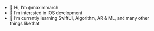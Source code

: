 - 👋 Hi, I’m @maximmarch
- 👀 I’m interested in iOS development
- 🌱 I’m currently learning SwiftUI, Algorithm, AR & ML, and many other things like that

<!---
maximmarch/maximmarch is a ✨ special ✨ repository because its `README.md` (this file) appears on your GitHub profile.
You can click the Preview link to take a look at your changes.
--->

